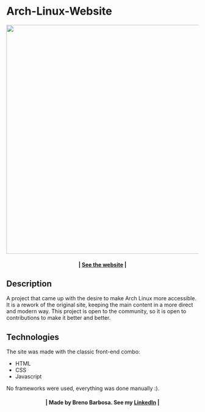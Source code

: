 # Arch-Linux-Website

<div align="center">
  <img src="https://user-images.githubusercontent.com/44658989/160189655-73efe84d-1998-423a-828e-39f05c818b33.png" width="600">
</div>

<h4 align="center">
 | <a href="https://vercel.com/breno7164/arch-linux-website" target="_blank">See the website</a> |
</h4>

## Description 
<p>A project that came up with the desire to make Arch Linux more accessible. It is a rework of the original site, keeping the main content in a more direct and modern way. This project is open to the community, so it is open to contributions to make it better and better.</p>

## Technologies
<p>
The site was made with the classic front-end combo:
<ul>
  <li>HTML</li>
  <li>CSS</li>
  <li>Javascript</li>
</ul>
No frameworks were used, everything was done manually :).
</p>

<h4 align="center">
  | Made by Breno Barbosa. See my <a href="https://www.linkedin.com/in/breno-barbosa-2683181a7/" target="_blank">LinkedIn</a> |
</h4>
